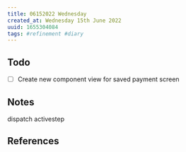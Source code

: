 ```yaml
---
title: 06152022 Wednesday
created_at: Wednesday 15th June 2022
uuid: 1655304084
tags: #refinement #diary
---
```


## Todo 
- [ ] Create new component view for saved payment screen 

## Notes
dispatch activestep







## References